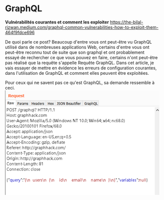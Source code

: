 # GraphQL

**Vulnérabilités courantes et comment les exploiter**
https://the-bilal-rizwan.medium.com/graphql-common-vulnerabilities-how-to-exploit-them-464f9fdce696

De quoi parle ce post?
Beaucoup d'entre vous ont peut-être vu GraphQL utilisé dans de nombreuses applications Web, 
certains d'entre vous ont peut-être reconnu tout de suite que son graphql et ont probablement essayé de rechercher ce que vous pouvez en faire, 
certains n'ont peut-être pas réalisé que la requête s'appelle Requête GraphQL.
Dans cet article, je vais essayer de mettre en évidence les erreurs de configuration courantes, 
dans l'utilisation de GraphQL et comment elles peuvent être exploitées.

Pour ceux qui ne savent pas ce qu'est GraphQL, sa demande ressemble à ceci.
![image1.png](https://raw.githubusercontent.com/TeePee/GraphQL/main/Image1.png)


